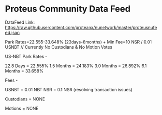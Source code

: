 # Proteus Community Data Feed

DataFeed Link: https://raw.githubusercontent.com/proteanx/nunetwork/master/proteusnufeed.json

Park Rates=22.555-33.648% (23days-6months) + Min Fee=10 NSR / 0.01 USNBT // Currently No Custodians & No Motion Votes 

US-NBT Park Rates - 

22.8 Days  = 22.555%
1.5 Months = 24.183%
3.0 Months = 26.892%
6.1 Months = 33.658%

Fees - 

USNBT =  0.01 NBT
NSR   =  0.1 NSR (resolving transaction issues)

Custodians =  NONE

Motions =  NONE
